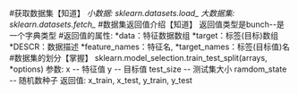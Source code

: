 #获取数据集【知道】
*小数据:
    sklearn.datasets.load_*
*大数据集:
    sklearn.datasets.fetch_*
#数据集返回值介绍【知道】
    返回值类型是bunch--是一个字典类型
#返回值的属性:
    *data：特征数据数组
    *target：标签(目标)数组
    *DESCR：数据描述
    *feature_names：特征名,
    *target_names：标签(目标值)名
#数据集的划分【掌握】
    sklearn.model_selection.train_test_split(arrays, *options)
    参数:
    x -- 特征值
    y -- 目标值
    test_size -- 测试集大小
    ramdom_state -- 随机数种子
    返回值:
    x_train, x_test, y_train, y_test